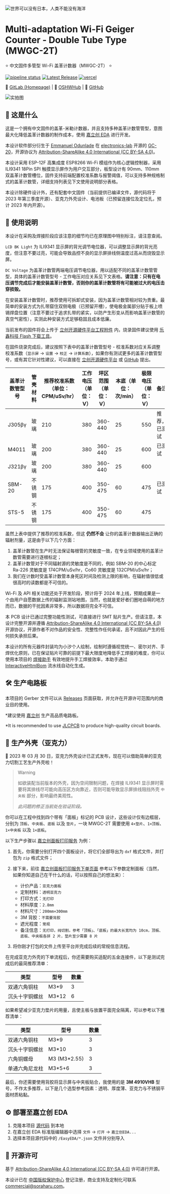 ![世界可以没有日本，人类不能没有海洋](./logo.jpeg)

# Multi-adaptation Wi-Fi Geiger Counter - Double Tube Type (MWGC-2T)

⭐ 中文固件多管型 Wi-Fi 盖革计数器（MWGC-2T） ⭐

[![pipeline status](https://gitlab.soraharu.com/XiaoXi/Multi-adaptation-Wi-Fi-Geiger-Counter-Double-Tube-Type/badges/master/pipeline.svg)](https://gitlab.soraharu.com/XiaoXi/Multi-adaptation-Wi-Fi-Geiger-Counter-Double-Tube-Type/-/commits/master) [![Latest Release](https://gitlab.soraharu.com/XiaoXi/Multi-adaptation-Wi-Fi-Geiger-Counter-Double-Tube-Type/-/badges/release.svg)](https://gitlab.soraharu.com/XiaoXi/Multi-adaptation-Wi-Fi-Geiger-Counter-Double-Tube-Type/-/releases) [![vercel](https://vercelbadge.soraharu.com/?app=interactivehtmlbom)](https://interactivehtmlbom.soraharu.com/)

🔗 [GitLab (Homepage)](https://gitlab.soraharu.com/XiaoXi/Multi-adaptation-Wi-Fi-Geiger-Counter-Double-Tube-Type) | 🔗 [OSHWHub](https://oshwhub.com/yanranxiaoxi/Multi-adaptation-Wi-Fi-Geiger-Counter-Double-Tube-Type) | 🔗 [GitHub](https://github.com/yanranxiaoxi/Multi-adaptation-Wi-Fi-Geiger-Counter-Double-Tube-Type)

![实拍图](https://downloadserver.soraharu.com:7000/Multi-adaptation%20Wi-Fi%20Geiger%20Counter%20-%20Double%20Tube%20Type/Image/Product_quality_1620x1080px.jpg)

## 🤔 这是什么

这是一个拥有中文固件的盖革-米勒计数器，并且支持多种盖革计数管管型，意图最大化降低盖革计数器的制作成本，使用 [嘉立创 EDA](https://lceda.cn/) 进行开发。

本设计软件部分衍生于 [Emmanuel Odunlade](https://twitter.com/emmaodunlade) 在 [electronics-lab](https://www.electronics-lab.com/) 开源的 [GC-20](https://www.electronics-lab.com/project/new-improved-geiger-counter-now-wifi/)，开源协议为 [Attribution-ShareAlike 4.0 International (CC BY-SA 4.0)](https://choosealicense.com/licenses/cc-by-sa-4.0/)。

本设计采用 ESP-12F 高集成度 ESP8266 Wi-Fi 模组作为核心逻辑控制器，采用 ILI9341 18Pin SPI 触摸显示屏作为用户交互部分，板型设计有 90mm、110mm 双盖革计数管槽位，固件支持前端配置校准系数与报警阈值，可以支持多种规格制式的盖革计数管，详细支持列表见下文使用说明部分表格。

本设计除硬件设计外，还有配套中文固件（当前提供已编译文件，源代码将于 2023 年第三季度开源）、亚克力外壳设计、电池板（已预留连接位及定位孔，预计 2023 年内开源）。

## 🍭 使用说明

本设计在采购及焊接阶段应该注意的细节均已在原理图中特别标注，请注意查阅。

`LCD BK Light` 为 ILI9341 显示屏的背光调节电位器，可以调整显示屏的背光亮度，但注意不要过亮，可能会导致品控不良的显示屏排线侧温度过高从而烧毁显示屏。

`DC Voltage` 为盖革计数管两端电压调节电位器，用以适配不同的盖革计数管管型，具体的盖革计数管型号 - 工作电压对应关系见下文表格。**请注意：只有在电压调节完成后才能安装盖革计数管，否则你的盖革计数管将有可能被过大的电压击穿损毁。**

在安装盖革计数管时，推荐使用可拆卸式安装，因为盖革计数管相对较为贵重。最简单的安装方式为扎带窟住双侧电极（已预留开槽），使电极金属部分贴于板上喷锡焊盘位置（注意不要过于追求扎带的紧实，以防产生形变从而影响盖革计数管的真空气密性），实测此种安装方式足够稳固且成本低廉。

当前发布的固件将会上传于 [立创开源硬件平台工程附件](https://oshwhub.com/yanranxiaoxi/Multi-adaptation-Wi-Fi-Geiger-Counter-Double-Tube-Type) 内，烧录固件建议使用 [乐鑫科技 Flash 下载工具](https://www.espressif.com.cn/zh-hans/support/download/other-tools?keys=Flash+%E4%B8%8B%E8%BD%BD%E5%B7%A5%E5%85%B7)。

在固件烧录完成后，建议按照下表中的盖革计数管型号 - 校准系数对应关系调整校准系数（`显示屏` -> `设置` -> `校正` -> `计算系数`），如果你有测试更多的盖革计数管型号，或有其它针对性建议，可以直接在 [立创开源硬件平台](https://oshwhub.com/yanranxiaoxi/Multi-adaptation-Wi-Fi-Geiger-Counter-Double-Tube-Type) 或 [GitHub](https://github.com/yanranxiaoxi/Multi-adaptation-Wi-Fi-Geiger-Counter-Double-Tube-Type/issues) 提出。

| 盖革计数管型号 | 管壳材料 | 推荐校准系数（单位：CPM/uSv/hr） | 工作电压（单位：V） | 坪区范围（单位：V） | 本底（单位：次/min） | 极限电压（单位：V） | 备注         |
| -------------- | -------- | -------------------------------- | ------------------- | ------------------- | -------------------- | ------------------- | ------------ |
| J305βγ         | 玻璃     | 210                              | 380                 | 360-440             | 25                   | 550                 | 推荐，已测试 |
| M4011          | 玻璃     | 200                              | 380                 | 360-440             | 25                   | 600                 | 已测试       |
| J321βγ         | 玻璃     | 200                              | 380                 | 360-440             | 25                   | 600                 |              |
| SBM-20         | 不锈钢   | 175                              | 400                 | 350-475             | 60                   | 475                 | 已测试       |
| STS-5          | 不锈钢   | 175                              | 400                 | 350-475             | 60                   | 475                 |              |

虽然上表中提供了推荐的校准系数，但这 **仍然不会** 让你的盖革计数器输出正确的辐射剂量，这是由于以下几个方面：

1. 盖革计数管在生产时无法保证每根管的灵敏度一致，在专业领域使用的盖革计数管需要进行逐根标定；
2. 盖革计数管对于不同辐射源的灵敏度是不同的，例如 SBM-20 的中心标定 Ra-226 灵敏度是 174CPM/uSv/hr，Co60 灵敏度是 132CPM/uSv/hr；
3. 我们在计数时受盖革计数管本身死区时间及检测上限的影响，在辐射值很低或很高时的读数都是不可信的。

Wi-Fi 及 API 相关功能还处于开发阶段，预计将于 2024 年上线，预期成果是一个由用户自愿数据上传的辐射监测站地图，当然，也就是爱好者们圈地自萌的地方而已，数据的干扰因素非常多，所以数据将完全不可信。

本 PCB 设计已通过完整功能性测试，可直接进行 SMT 贴片生产。但请注意，本设计完整开源并遵循 [Attribution-ShareAlike 4.0 International (CC BY-SA 4.0)](https://choosealicense.com/licenses/cc-by-sa-4.0/) 开源协议，开源作者不对作品的安全性、完整性作任何承诺，且不对因此产生的任何损失承担后果。

本设计的所有元器件封装均为小汐个人绘制，绘制时遵循视觉统一、密尔对齐、手焊优化原则，已在保证贴片可靠的前提下最大限度地降低手工焊接的难度，你可以使用本项目的 [焊接助手](https://interactivehtmlbom.soraharu.com/Multi-adaptation-Wi-Fi-Geiger-Counter-Double-Tube-Type.html) 有效地提升手工焊接效率，本助手通过 [InteractiveHtmlBom](https://gitlab.soraharu.com/XiaoXi/InteractiveHtmlBom) 流水线自动化生成。

## 🛠️ 生产电路板

本项目的 Gerber 文件可以从 [Releases](https://gitlab.soraharu.com/XiaoXi/Multi-adaptation-Wi-Fi-Geiger-Counter-Double-Tube-Type/-/releases) 页面获取，并允许在开源许可范围内的商业目的使用。

*建议使用 [嘉立创](https://www.jlc.com/) 生产高品质电路板。

*It is recommended to use [JLCPCB](https://jlcpcb.com/) to produce high-quality circuit boards.

## 🔩 生产外壳（亚克力）

🎉 2023 年 03 月 30 日，亚克力外壳设计已正式发布，现在可以借助简单的亚克力切割工艺生产外壳啦！

> Warning
>
> 如欲装配当前版本的外壳，因为空间限制问题，在焊接 ILI9341 显示屏时需要将其排线尽可能向高压区方向靠近，否则可能导致显示屏排线阻挡外壳 `中夹板` 部分，影响最终美观性。
>
> *此问题的修正当前处在验证阶段。*

你可以在工程中找到四个带有「面板」标记的 PCB 设计，这些设计仅有边框层，分别为 `顶板`、`中夹板`、`底板` 以及 `垫片`，一块 MWGC-2T 需要使用 `4×垫片`、`1×顶板`、`1×中夹板` 以及 `1×底板`。

以下生产步骤以 [嘉立创面板打印服务](https://dos.szlcsc.com/) 为例：

1. 首先，你需要分别打开四个面板设计，将它们全部导出为 `dxf` 格式文件，并打包为 `zip` 格式文件；
2. 接下来，前往 [嘉立创面板打印服务下单页面](https://dos.szlcsc.com/dos/panel/print.html) 参考以下参数定制面板（当然，如果你知道自己在干什么的话，可以按照自己的想法来）：

	- 计价产品：`亚克力面板`
	- 定制材料：`透明亚克力`
	- 打印方式：`无打印`
	- 材料厚度：`2.8mm`
	- 材料尺寸：`200mm×300mm`
	- 3M 背胶：`不需要背胶`
	- 遮光程度：`常规`
	- 备注信息：`无打印，纯切割，参考「顶板」、「底板」的最大长宽均为 10cm，顶板、底板、中夹板各拼 2 片，垫片至少需要 8 片`

3. 将你刚才打包的文件上传至平台并完成后续的常规信息流程。

在完成亚克力外壳的下单流程后，你还需要购买适配的五金连接件，以下是测试完成后的最简推荐清单：

| 类型           | 型号  | 数量 |
| -------------- | ----- | ---- |
| 双通六角铜柱   | M3*9  | 3    |
| 沉头十字铜螺丝 | M3*12 | 6    |

如果希望减少亚克力垫片的用量，且使主板与放置平面完全隔离，可以参考以下推荐清单：

| 类型           | 型号         | 数量 |
| -------------- | ------------ | ---- |
| 双通六角铜柱   | M3*9         | 3    |
| 沉头十字铜螺丝 | M3*10        | 3    |
| 六角铜螺母     | M3 (M3*2.55) | 3    |
| 单通六角尼龙柱 | M3*5+6       | 3    |

最后，你还需要使用背胶将显示屏与中夹板贴合，我使用的是 **3M 4910VHB** 型号，不作太多推荐，以下是几个选型参考因素：透明、厚度薄、亚克力与不锈钢平面材质粘黏。

## ⚙️ 部署至嘉立创 EDA

1. 克隆本项目 [源代码](https://gitlab.soraharu.com/XiaoXi/Multi-adaptation-Wi-Fi-Geiger-Counter-Double-Tube-Type/-/archive/master/Multi-adaptation-Wi-Fi-Geiger-Counter-Double-Tube-Type-master.zip) 到本地
2. 在嘉立创 EDA 标准版编辑器中选择 `文件` -> `打开` -> `嘉立创EDA...`
3. 选择本项目源代码中的 `/EasyEDA/*.json` 文件并分别导入

## 📜 开源许可

基于 [Attribution-ShareAlike 4.0 International (CC BY-SA 4.0)](https://choosealicense.com/licenses/cc-by-sa-4.0/) 许可进行开源。

本设计已在 [中国版权保护中心](https://www.ccopyright.com.cn/) 登记注册，商业支持及定制化可联系 [commercial@soraharu.com](mailto:commercial@soraharu.com)。
